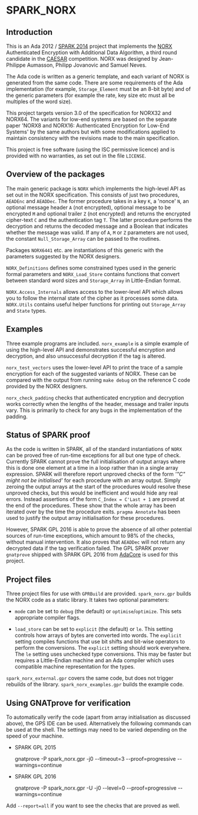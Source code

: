 # SPARK_NORX

## Introduction

This is an Ada 2012 / [SPARK 2014](http://spark-2014.org/) project that
implements the [NORX](https://norx.io/) Authenticated Encryption with
Additional Data Algorithm, a third round candidate in the
[CAESAR](http://competitions.cr.yp.to/caesar.html) competition. NORX was
designed by Jean-Philippe Aumasson, Philipp Jovanovic and Samuel Neves.

The Ada code is written as a generic template, and each variant of NORX is
generated from the same code. There are some requirements of the Ada
implementation (for example, `Storage_Element` must be an 8-bit byte) and of
the generic parameters (for example the rate, key size etc must all be
multiples of the word size).

This project targets version 3.0 of the specification for NORX32 and NORX64.
The variants for low-end systems are based on the separate paper 'NORX8 and
NORX16: Authenticated Encryption for Low-End Systems' by the same authors but
with some modifications applied to maintain consistency with the revisions
made to the main specification.

This project is free software (using the ISC permissive licence) and is
provided with no warranties, as set out in the file `LICENSE`.

## Overview of the packages

The main generic package is `NORX` which implements the high-level API as set
out in the NORX specification. This consists of just two procedures, `AEADEnc`
and `AEADDec`. The former procedure takes in a key `K`, a 'nonce' `N`, an
optional message header `A` (not encrypted), optional message to be encrypted
`M` and optional trailer `Z` (not encrypted) and returns the encrypted
cipher-text `C` and the authentication tag `T`. The latter procedure performs
the decryption and returns the decoded message and a Boolean that indicates
whether the message was valid. If any of `A`, `M` or `Z` parameters are not
used, the constant `Null_Storage_Array` can be passed to the routines.

Packages `NORX6441` etc. are instantiations of this generic with the
parameters suggested by the NORX designers.

`NORX_Definitions` defines some constrained types used in the generic formal
parameters and `NORX_Load_Store` contains functions that convert between
standard word sizes and `Storage_Array` in Little-Endian format.

`NORX.Access_Internals` allows access to the lower-level API which allows you
to follow the internal state of the cipher as it processes some data.
`NORX.Utils` contains useful helper functions for printing out `Storage_Array`
and `State` types.

## Examples

Three example programs are included. `norx_example` is a simple example of
using the high-level API and demonstrates successful encryption and
decryption, and also unsuccessful decryption if the tag is altered.

`norx_test_vectors` uses the lower-level API to print the trace of a sample
encryption for each of the suggested variants of NORX. These can be compared
with the output from running `make debug` on the reference C code provided by
the NORX designers.

`norx_check_padding` checks that authenticated encryption and decryption works
correctly when the lengths of the header, message and trailer inputs vary.
This is primarily to check for any bugs in the implementation of the padding.

## Status of SPARK proof

As the code is written in SPARK, all of the standard instantiations of `NORX`
can be proved free of run-time exceptions for all but one type of check.
Currently SPARK cannot prove the full initialisation of output arrays where
this is done one element at a time in a loop rather than in a single array
expression. SPARK will therefore report unproved checks of the form _'"C"
might not be initialised'_ for each procedure with an array output. Simply
zeroing the output arrays at the start of the procedures would resolve these
unproved checks, but this would be inefficient and would hide any real errors.
Instead assertions of the form `C_Index = C'Last + 1` are proved at the end of
the procedures. These show that the whole array has been iterated over by the
time the procedure exits. `pragma Annotate` has been used to justify the
output array initialisation for these procedures.

However, SPARK GPL 2016 is able to prove the absence of all other potential
sources of run-time exceptions, which amount to 98% of the checks, without
manual intervention. It also proves that `AEADDec` will not return any
decrypted data if the tag verification failed. The GPL SPARK prover
`gnatprove` shipped with SPARK GPL 2016 from
[AdaCore](http://libre.adacore.com/) is used for this project.

## Project files

Three project files for use with `GPRBuild` are provided. `spark_norx.gpr`
builds the NORX code as a static library. It takes two optional parameters:

- `mode` can be set to `debug` (the default) or `optimise`/`optimize`. This
sets appropriate compiler flags.

- `load_store` can be set to `explicit` (the default) or `le`. This setting
controls how arrays of bytes are converted into words. The `explicit` setting
compiles functions that use bit shifts and bit-wise operators to perform the
conversions. The `explicit` setting should work everywhere. The `le` setting
uses unchecked type conversions. This may be faster but requires a
Little-Endian machine and an Ada compiler which uses compatible machine
representation for the types.

`spark_norx_external.gpr` covers the same code, but does not trigger rebuilds
of the library. `spark_norx_examples.gpr` builds the example code.

## Using GNATprove for verification

To automatically verify the code (apart from array initialisation as discussed
above), the GPS IDE can be used. Alternatively the following commands can be
used at the shell. The settings may need to be varied depending on the speed
of your machine.

- SPARK GPL 2015

    gnatprove -P spark_norx.gpr -j0 --timeout=3 --proof=progressive --warnings=continue

- SPARK GPL 2016

    gnatprove -P spark_norx.gpr -U -j0 --level=0 --proof=progressive --warnings=continue

Add `--report=all` if you want to see the checks that are proved as well.
